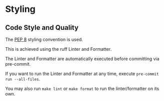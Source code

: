 # Styling

## Code Style and Quality
The [PEP 8](https://realpython.com/python-pep8/) styling convention is used.

This is achieved using the ruff Linter and Formatter.

The Linter and Formatter are automatically executed before committing via pre-commit.

If you want to run the Linter and Formatter at any time, execute `pre-commit run --all-files`.

You may also run `make lint` or `make format` to run the linter/formatter on its own.
